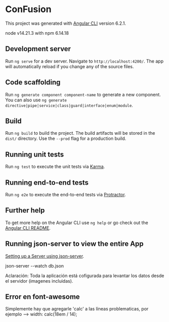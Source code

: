 # ConFusion

This project was generated with [Angular CLI](https://github.com/angular/angular-cli) version 6.2.1.

node v14.21.3 with npm 6.14.18

## Development server

Run `ng serve` for a dev server. Navigate to `http://localhost:4200/`. The app will automatically reload if you change any of the source files.

## Code scaffolding

Run `ng generate component component-name` to generate a new component. You can also use `ng generate directive|pipe|service|class|guard|interface|enum|module`.

## Build

Run `ng build` to build the project. The build artifacts will be stored in the `dist/` directory. Use the `--prod` flag for a production build.

## Running unit tests

Run `ng test` to execute the unit tests via [Karma](https://karma-runner.github.io).

## Running end-to-end tests

Run `ng e2e` to execute the end-to-end tests via [Protractor](http://www.protractortest.org/).

## Further help

To get more help on the Angular CLI use `ng help` or go check out the [Angular CLI README](https://github.com/angular/angular-cli/blob/master/README.md).

## Running json-server to view the entire App

[Setting up a Server using json-server](https://www.npmjs.com/package/json-server).

json-server --watch db.json

Aclaración: Toda la aplicación está cofigurada para levantar los datos desde el servidor (imagenes incluidas).

## Error en font-awesome

Simplemente hay que agregarle 'calc' a las líneas problematicas, por ejemplo --> width: calc(18em / 14);